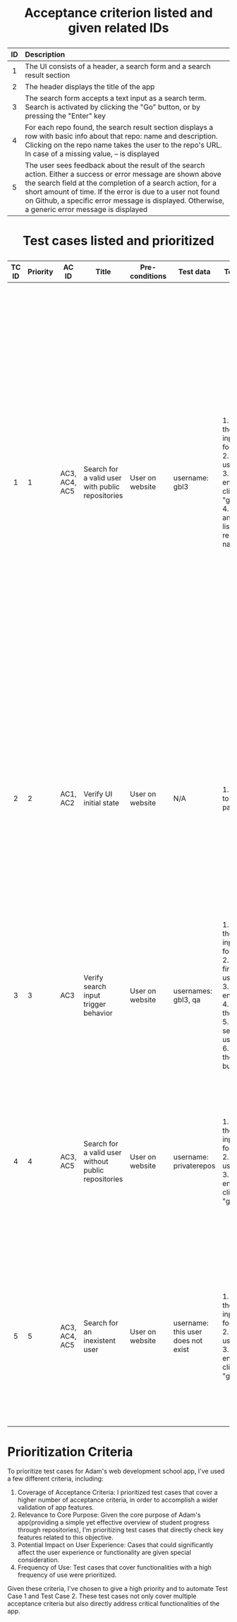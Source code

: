 # <p style="text-align:center">Acceptance criterion listed and given related IDs</p>

|          ID           | Description                                                                                                                                                                                                                                                                                                                                  |
|:---------------------:|:---------------------------------------------------------------------------------------------------------------------------------------------------------------------------------------------------------------------------------------------------------------------------------------------------------------------------------------------|
|           1           | The UI consists of a header, a search form and a search result section                                                                                                                                                                                                                                                                       |
|           2           | The header displays the title of the app                                                                                                                                                                                                                                                                                                     |
|           3           | The search form accepts a text input as a search term. Search is activated by clicking the "Go" button, or by pressing the "Enter" key                                                                                                                                                                                                       |
|           4           | For each repo found, the search result section displays a row with basic info about that repo: name and description. Clicking on the repo name takes the user to the repo's URL. In case of a missing value, – is displayed                                                                                                                  |
|           5           | The user sees feedback about the result of the search action. Either a success or error message are shown above the search field at the completion of a search action, for a short amount of time. If the error is due to a user not found on Github, a specific error message is displayed. Otherwise, a generic error message is displayed |

# <p style="text-align:center">Test cases listed and prioritized</p>

| TC ID | Priority | AC ID         | Title                                               | Pre-conditions  | Test data                          | Test steps                                                                                                                                                                                    | Expected result                                                                                                                                                                                                                                                                                                                                                                                                                                                                                                                 | Actual result | Automated | Passed/Failed |
|:-----:|----------|---------------|-----------------------------------------------------|-----------------|------------------------------------|-----------------------------------------------------------------------------------------------------------------------------------------------------------------------------------------------|:--------------------------------------------------------------------------------------------------------------------------------------------------------------------------------------------------------------------------------------------------------------------------------------------------------------------------------------------------------------------------------------------------------------------------------------------------------------------------------------------------------------------------------|---------------|-----------|---------------|
|   1   | 1        | AC3, AC4, AC5 | Search for a valid user with public repositories    | User on website | username: gbl3                     | 1. Click on the search input to get focus <br/> 2. Type the username <br/> 3. Press enter or click on the "go" button <br/> 4. Click on any of the listed repositories name                   | 1. After step 3: <br/>&nbsp; 1.1 Search should trigger <br/>&nbsp; 1.2 Success message "Success!" should be displayed <br/>&nbsp; 1.3 Amount of user repositories displayed <br/>&nbsp; 1.4 All public repositories of the user should be listed <br/>&nbsp; 1.5 Proper info(name and description) about the repositories should be displayed. <br/>&nbsp; 1.6 Repositories without a description should have "-" displayed on the description column &nbsp; <br/> 2. After step 4, clicked repository should open in a new tab | -             | Yes       | -             |
|   2   | 2        | AC1, AC2      | Verify UI initial state                             | User on website | N/A                                | 1. Navigate to initial page                                                                                                                                                                   | 1. Page should have: <br/>&nbsp; 1.1 A header <br/>&nbsp; 1.2 A search form <br/> &nbsp; 1.3 A search result section<br/>2.The content of the header should be equal to the page title<br/>3. On the results section, there should be a text "No repos" being displayed                                                                                                                                                                                                                                                         | -             | Yes       | -             |
|   3   | 3        | AC3           | Verify search input trigger behavior                | User on website | usernames: gbl3, qa                | 1. Click on the search input to get focus <br/> 2. Type the first username <br/> 3. Press enter <br/> 4. Refresh the page <br/> 5. Type the second username <br/> 6. Click on the "Go" button | 1. After steps 3, search should be triggered.<br/>2. After step 4, results from previous search should be cleared and page refreshed.<br/>3. After step 6, search should be triggered.                                                                                                                                                                                                                                                                                                                                          | -             | No        | -             |
|   4   | 4        | AC3, AC5      | Search for a valid user without public repositories | User on website | username: privaterepos             | 1. Click on the search input to get focus <br/> 2. Type the username <br/> 3. Press enter or click on the "go" button                                                                         | 1. After step 3: <br/>&nbsp; 1.1 Success message "Success!" should be displayed <br/>&nbsp; 1.2 Search should trigger <br/>&nbsp; 1.3 Message "No repos" displayed under the search results section                                                                                                                                                                                                                                                                                                                             | -             | No        | -             |
|   5   | 5        | AC3, AC4, AC5 | Search for an inexistent user                       | User on website | username: this user does not exist | 1. Click on the search input to get focus <br/> 2. Type the username <br/> 3. Press enter or click on the "go" button                                                                         | 1. After step 3: <br/>&nbsp; 1.1 Search should trigger <br/>&nbsp; 1.2 Error message "Github user not found" should be displayed <br/>&nbsp;  1.3 Message "No repos" displayed under the search results section                                                                                                                                                                                                                                                                                                                 | -             | No        | -             |

# Prioritization Criteria

To prioritize test cases for Adam's web development school app, I've used a few different criteria, including:

1. Coverage of Acceptance Criteria: I prioritized test cases that cover a higher number of acceptance criteria, in order to accomplish a wider validation of app features.
2. Relevance to Core Purpose: Given the core purpose of Adam's app(providing a simple yet effective overview of student progress through repositories), I'm prioritizing test cases that directly check key features related to this objective.
3. Potential Impact on User Experience: Cases that could significantly affect the user experience or functionality are given special consideration.
4. Frequency of Use: Test cases that cover functionalities with a high frequency of use were prioritized.

Given these criteria, I've chosen to give a high priority and to automate Test Case 1 and Test Case 2. These test cases not only cover multiple acceptance criteria but also directly address critical functionalities of the app.</h3>